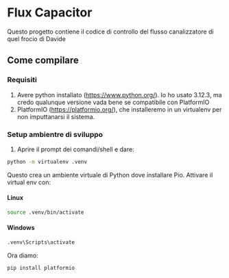 # Flux Capacitor
Questo progetto contiene il codice di controllo del flusso canalizzatore di quel frocio di Davide

## Come compilare
### Requisiti
1. Avere python installato (https://www.python.org/). Io ho usato 3.12.3, ma credo qualunque versione vada bene se compatibile con PlatformIO
2. PlatformIO (https://platformio.org/), che installeremo in un virtualenv per non imputtanarsi il sistema.

### Setup ambientre di sviluppo
1. Aprire il prompt dei comandi/shell e dare:

``` sh
python -m virtualenv .venv
```

Questo crea un ambiente virtuale di Python dove installare Pio. Attivare il virtual env con:

#### Linux
``` sh
source .venv/bin/activate
```

#### Windows

``` sh
.venv\Scripts\activate
```

Ora diamo:

``` sh
pip install platformio
```
